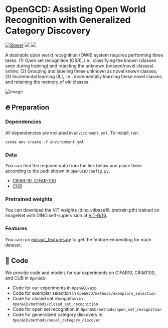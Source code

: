 # OpenGCD: Assisting Open World Recognition with Generalized Category Discovery
[![Bower](https://img.shields.io/bower/l/mi)](https://github.com/Fulin-Gao/OpenGCD/blob/main/LICENSE)
[![](https://img.shields.io/badge/python-3.9-blue.svg?logo=python)](https://www.python.org)
[![](https://img.shields.io/badge/PyTorch-1.13.1-red.svg?logo=pytorch)](https://pytorch.org)

A desirable open world recognition (OWR) system requires performing three tasks: (1) Open set recognition (OSR), i.e., classifying the known (classes seen during training) and rejecting the unknown (unseen/novel classes) online; (2) Grouping and labeling these unknown as novel known classes; (3) Incremental learning (IL), i.e., incrementally learning these novel classes and retaining the memory of old classes.

![image](https://github.com/Fulin-Gao/OpenGCD/blob/main/methods.png)

## :fire: Preparation
### Dependencies
All dependencies are included in ```environment.yml```. To install, run
```
conda env create -f environment.yml
```

### Data
You can find the required data from the link below and place them according to the path shown in ```OpenGCD/config.py```.
* [CIFAR-10, CIFAR-100](https://www.cs.toronto.edu/~kriz/cifar.html)
* [CUB](https://www.vision.caltech.edu/datasets/cub_200_2011/)

### Pretrained weights
You can download the ViT weights (dino_vitbase16_pretrain.pth) trained on ImageNet with DINO self-supervision at [ViT-B/16](https://github.com/facebookresearch/dino).

### Features
You can run [extract_features.py](https://github.com/sgvaze/generalized-category-discovery/blob/main/methods/clustering/extract_features.py) to get the feature embedding for each dataset.

## :rocket: Code
We provide code and models for our experiments on CIFAR10, CIFAR100, and CUB in ```OpenGCD```:
* Code for our experiments in ```OpenGCD/exp```
* Code for exemplar selection in ```OpenGCD/methods/exemplars_selection```
* Code for closed set recognition in ```OpenGCD/methods/closed_set_recognition```
* Code for open set recognition in ```OpenGCD/methods/open_set_recognition```
* Code for generalized category discovery in ```OpenGCD/methods/novel_category_discover```



